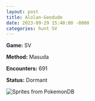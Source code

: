 ```yaml
---
layout: post
title: Alolan-Geodude
date: 2023-09-29 15:40:00 -0000
categories: hunt SV
---
```


**Game:** SV

**Method:** Masuda

**Encounters:** 691

**Status:** Dormant

<img src="https://img.pokemondb.net/sprites/home/shiny/geodude-alolan.png" alt="Sprites from PokemonDB">
